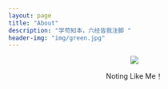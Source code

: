 ```yaml
---
layout: page
title: "About"
description: "学苟知本，六经皆我注脚 "
header-img: "img/green.jpg"
---
```



<center>
    <p>
    	<!-- <img src="http://7xlfkx.com1.z0.glb.clouddn.com/white2.jpg" align="center"> -->
    	<img src="http://ww4.sinaimg.cn/bmiddle/5d738637jw1eyc0id670eg20az0an764.gif" align="center">
    </p>
</center>

<center>Noting Like Me！</center>






